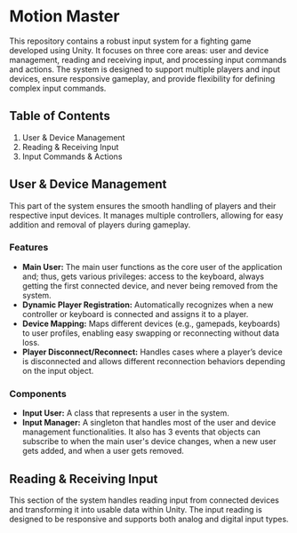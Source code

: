 # Motion Master
This repository contains a robust input system for a fighting game developed using Unity. It focuses on three core areas: user and device management, reading and receiving input, and processing input commands and actions. The system is designed to support multiple players and input devices, ensure responsive gameplay, and provide flexibility for defining complex input commands.
## Table of Contents
1. User & Device Management
2. Reading & Receiving Input
3. Input Commands & Actions
## User & Device Management
This part of the system ensures the smooth handling of players and their respective input devices. It manages multiple controllers, allowing for easy addition and removal of players during gameplay.
### Features
- **Main User:** The main user functions as the core user of the application and; thus, gets various privileges: access to the keyboard, always getting the first connected device, and never being removed from the system.
- **Dynamic Player Registration:** Automatically recognizes when a new controller or keyboard is connected and assigns it to a player.
- **Device Mapping:** Maps different devices (e.g., gamepads, keyboards) to user profiles, enabling easy swapping or reconnecting without data loss.
- **Player Disconnect/Reconnect:** Handles cases where a player’s device is disconnected and allows different reconnection behaviors depending on the input object.
### Components
- **Input User:** A class that represents a user in the system.
- **Input Manager:** A singleton that handles most of the user and device management functionalities. It also has 3 events that objects can subscribe to when the main user's device changes, when a new user gets added, and when a user gets removed.
## Reading & Receiving Input
This section of the system handles reading input from connected devices and transforming it into usable data within Unity. The input reading is designed to be responsive and supports both analog and digital input types.
